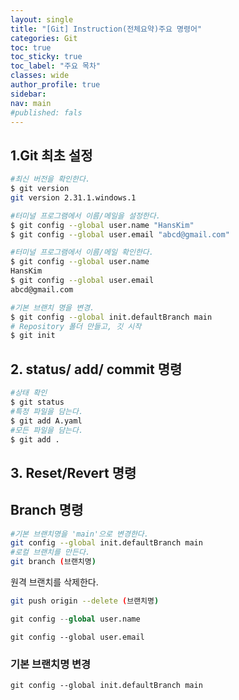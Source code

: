 ```yaml
---
layout: single
title: "[Git] Instruction(전체요약)주요 명령어"
categories: Git
toc: true
toc_sticky: true
toc_label: "주요 목차"
classes: wide
author_profile: true
sidebar:
nav: main
#published: fals
---
```


## 1.Git 최초 설정

```bash
#최신 버전을 확인한다.
$ git version
git version 2.31.1.windows.1

#터미널 프로그램에서 이름/메일을 설정한다.
$ git config --global user.name "HansKim"
$ git config --global user.email "abcd@gmail.com"

#터미널 프로그램에서 이름/메일 확인한다. 
$ git config --global user.name
HansKim
$ git config --global user.email
abcd@gmail.com
```

```bash
#기본 브랜치 명을 변경. 
$ git config --global init.defaultBranch main
# Repository 폴더 만들고, 깃 시작
$ git init
```

## 2. status/ add/ commit 명령

```bash
#상태 확인
$ git status
#특정 파일을 담는다. 
$ git add A.yaml
#모든 파일을 담는다. 
$ git add .
```

##  3. Reset/Revert 명령









## Branch 명령

```bash
#기본 브랜치명을 'main'으로 변경한다. 
git config --global init.defaultBranch main
#로컬 브랜치를 만든다.
git branch (브랜치명)
```

원격 브랜치를 삭제한다. 

```bash
git push origin --delete (브랜치명)
```

```python
git config --global user.name
```

```shell
git config --global user.email
```

### 기본 브랜치명 변경

```shell
git config --global init.defaultBranch main
```
